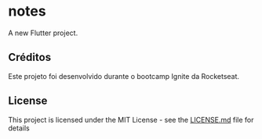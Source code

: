 # notes

A new Flutter project.

## Créditos

Este projeto foi desenvolvido durante o bootcamp Ignite da Rocketseat.

## License

This project is licensed under the MIT License - see the [LICENSE.md](LICENSE.md) file for details
